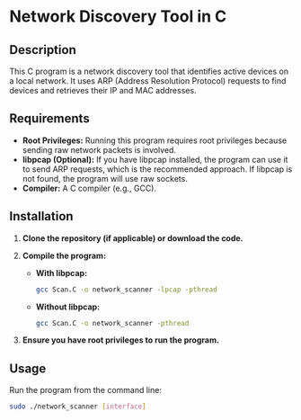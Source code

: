 # Network Discovery Tool in C

## Description

This C program is a network discovery tool that identifies active devices on a local network. It uses ARP (Address Resolution Protocol) requests to find devices and retrieves their IP and MAC addresses.


## Requirements
* **Root Privileges:** Running this program requires root privileges because sending raw network packets is involved.
* **libpcap (Optional):** If you have libpcap installed, the program can use it to send ARP requests, which is the recommended approach.  If libpcap is not found, the program will use raw sockets.
* **Compiler:** A C compiler (e.g., GCC).

## Installation

1.  **Clone the repository (if applicable) or download the code.**
2.  **Compile the program:**

    * **With libpcap:**
        ```bash
        gcc Scan.C -o network_scanner -lpcap -pthread
        ```
    * **Without libpcap:**
        ```bash
        gcc Scan.C -o network_scanner -pthread
        ```

3.  **Ensure you have root privileges to run the program.**

## Usage

Run the program from the command line:

```bash
sudo ./network_scanner [interface]
